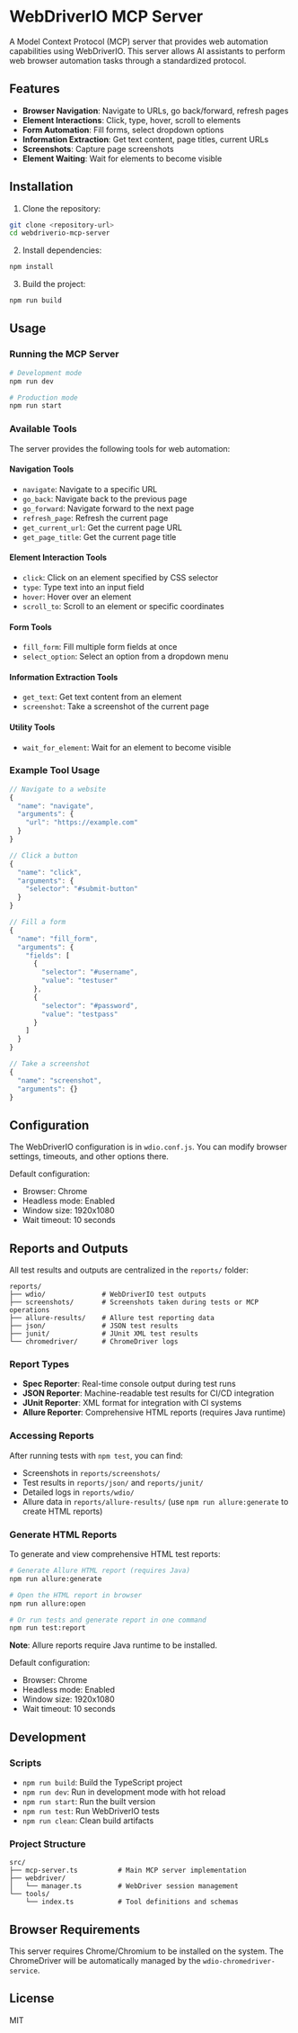 # WebDriverIO MCP Server

A Model Context Protocol (MCP) server that provides web automation capabilities using WebDriverIO. This server allows AI assistants to perform web browser automation tasks through a standardized protocol.

## Features

- **Browser Navigation**: Navigate to URLs, go back/forward, refresh pages
- **Element Interactions**: Click, type, hover, scroll to elements
- **Form Automation**: Fill forms, select dropdown options
- **Information Extraction**: Get text content, page titles, current URLs
- **Screenshots**: Capture page screenshots
- **Element Waiting**: Wait for elements to become visible

## Installation

1. Clone the repository:
```bash
git clone <repository-url>
cd webdriverio-mcp-server
```

2. Install dependencies:
```bash
npm install
```

3. Build the project:
```bash
npm run build
```

## Usage

### Running the MCP Server

```bash
# Development mode
npm run dev

# Production mode
npm run start
```

### Available Tools

The server provides the following tools for web automation:

#### Navigation Tools
- `navigate`: Navigate to a specific URL
- `go_back`: Navigate back to the previous page
- `go_forward`: Navigate forward to the next page
- `refresh_page`: Refresh the current page
- `get_current_url`: Get the current page URL
- `get_page_title`: Get the current page title

#### Element Interaction Tools
- `click`: Click on an element specified by CSS selector
- `type`: Type text into an input field
- `hover`: Hover over an element
- `scroll_to`: Scroll to an element or specific coordinates

#### Form Tools
- `fill_form`: Fill multiple form fields at once
- `select_option`: Select an option from a dropdown menu

#### Information Extraction Tools
- `get_text`: Get text content from an element
- `screenshot`: Take a screenshot of the current page

#### Utility Tools
- `wait_for_element`: Wait for an element to become visible

### Example Tool Usage

```javascript
// Navigate to a website
{
  "name": "navigate",
  "arguments": {
    "url": "https://example.com"
  }
}

// Click a button
{
  "name": "click",
  "arguments": {
    "selector": "#submit-button"
  }
}

// Fill a form
{
  "name": "fill_form",
  "arguments": {
    "fields": [
      {
        "selector": "#username",
        "value": "testuser"
      },
      {
        "selector": "#password",
        "value": "testpass"
      }
    ]
  }
}

// Take a screenshot
{
  "name": "screenshot",
  "arguments": {}
}
```

## Configuration

The WebDriverIO configuration is in `wdio.conf.js`. You can modify browser settings, timeouts, and other options there.

Default configuration:
- Browser: Chrome
- Headless mode: Enabled
- Window size: 1920x1080
- Wait timeout: 10 seconds

## Reports and Outputs

All test results and outputs are centralized in the `reports/` folder:

```
reports/
├── wdio/              # WebDriverIO test outputs
├── screenshots/       # Screenshots taken during tests or MCP operations
├── allure-results/    # Allure test reporting data
├── json/              # JSON test results
├── junit/             # JUnit XML test results
└── chromedriver/      # ChromeDriver logs
```

### Report Types

- **Spec Reporter**: Real-time console output during test runs
- **JSON Reporter**: Machine-readable test results for CI/CD integration
- **JUnit Reporter**: XML format for integration with CI systems
- **Allure Reporter**: Comprehensive HTML reports (requires Java runtime)

### Accessing Reports

After running tests with `npm test`, you can find:
- Screenshots in `reports/screenshots/`
- Test results in `reports/json/` and `reports/junit/`
- Detailed logs in `reports/wdio/`
- Allure data in `reports/allure-results/` (use `npm run allure:generate` to create HTML reports)

### Generate HTML Reports

To generate and view comprehensive HTML test reports:

```bash
# Generate Allure HTML report (requires Java)
npm run allure:generate

# Open the HTML report in browser
npm run allure:open

# Or run tests and generate report in one command
npm run test:report
```

**Note**: Allure reports require Java runtime to be installed.

Default configuration:
- Browser: Chrome
- Headless mode: Enabled
- Window size: 1920x1080
- Wait timeout: 10 seconds

## Development

### Scripts

- `npm run build`: Build the TypeScript project
- `npm run dev`: Run in development mode with hot reload
- `npm run start`: Run the built version
- `npm run test`: Run WebDriverIO tests
- `npm run clean`: Clean build artifacts

### Project Structure

```
src/
├── mcp-server.ts          # Main MCP server implementation
├── webdriver/
│   └── manager.ts         # WebDriver session management
└── tools/
    └── index.ts           # Tool definitions and schemas
```

## Browser Requirements

This server requires Chrome/Chromium to be installed on the system. The ChromeDriver will be automatically managed by the `wdio-chromedriver-service`.

## License

MIT
